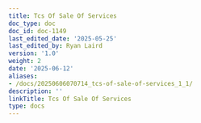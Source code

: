 ```yaml
---
title: Tcs Of Sale Of Services
doc_type: doc
doc_id: doc-1149
last_edited_date: '2025-05-25'
last_edited_by: Ryan Laird
version: '1.0'
weight: 2
date: '2025-06-12'
aliases:
- /docs/20250606070714_tcs-of-sale-of-services_1_1/
description: ''
linkTitle: Tcs Of Sale Of Services
type: docs
---
```


